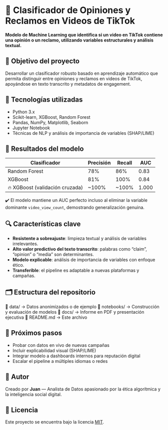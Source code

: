 # 🤖 Clasificador de Opiniones y Reclamos en Videos de TikTok

**Modelo de Machine Learning que identifica si un video en TikTok contiene una opinión o un reclamo, utilizando variables estructurales y análisis textual.**

## 📌 Objetivo del proyecto

Desarrollar un clasificador robusto basado en aprendizaje automático que permita distinguir entre opiniones y reclamos en videos de TikTok, apoyándose en texto transcrito y metadatos de engagement.

## 🧠 Tecnologías utilizadas

- Python 3.x
- Scikit-learn, XGBoost, Random Forest
- Pandas, NumPy, Matplotlib, Seaborn
- Jupyter Notebook
- Técnicas de NLP y análisis de importancia de variables (SHAP/LIME)

## 🧪 Resultados del modelo

| Clasificador   | Precisión | Recall | AUC   |
|----------------|-----------|--------|-------|
| Random Forest  | 78%       | 86%    | 0.83  |
| XGBoost        | 81%       | 100%   | 0.84  |
| 🔥 XGBoost (validación cruzada) | ~100%     | ~100%  | 1.000 |

✔️ El modelo mantiene un AUC perfecto incluso al eliminar la variable dominante `video_view_count`, demostrando generalización genuina.

## 🔍 Características clave

- **Resistente a sobreajuste**: limpieza textual y análisis de variables irrelevantes.
- **Alto valor predictivo del texto transcrito**: palabras como “claim”, “opinion” o “media” son determinantes.
- **Modelo explicable**: análisis de importancia de variables con enfoque ético.
- **Transferible**: el pipeline es adaptable a nuevas plataformas y campañas.

## 🗂️ Estructura del repositorio

📁 data/             → Datos anonimizados o de ejemplo 
📁 notebooks/        → Construcción y evaluación de modelos 
📁 docs/             → Informe en PDF y presentación ejecutiva 
📄 README.md         → Este archivo




## 🔄 Próximos pasos

- Probar con datos en vivo de nuevas campañas
- Incluir explicabilidad visual (SHAP/LIME)
- Integrar modelo a dashboards internos para reputación digital
- Escalar el pipeline a múltiples idiomas o redes

## 👤 Autor

Creado por **Juan** — Analista de Datos apasionado por la ética algorítmica y la inteligencia social digital.

## 📄 Licencia

Este proyecto se encuentra bajo la licencia [MIT](LICENSE).

